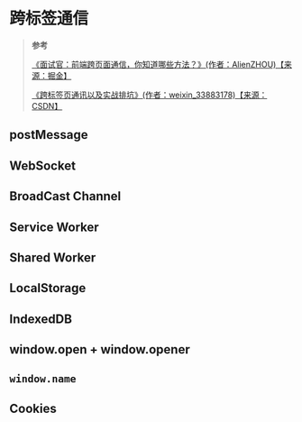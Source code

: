# 跨标签通信

> **参考**
>
> [《面试官：前端跨页面通信，你知道哪些方法？》(作者：AlienZHOU)【来源：掘金】](https://juejin.cn/post/6844903811232825357)
>
> [《跨标签页通讯以及实战排坑》(作者：weixin_33883178)【来源：CSDN】](https://blog.csdn.net/weixin_33883178/article/details/87985712)

## postMessage

## WebSocket

## BroadCast Channel

## Service Worker

## Shared Worker

## LocalStorage

## IndexedDB

## window.open + window.opener

## `window.name`

## Cookies
